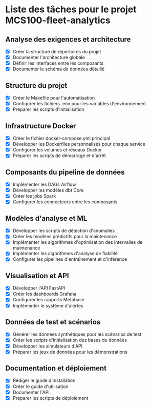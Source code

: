 # Liste des tâches pour le projet MCS100-fleet-analytics

## Analyse des exigences et architecture
- [x] Créer la structure de répertoires du projet
- [x] Documenter l'architecture globale
- [x] Définir les interfaces entre les composants
- [x] Documenter le schéma de données détaillé

## Structure du projet
- [x] Créer le Makefile pour l'automatisation
- [x] Configurer les fichiers .env pour les variables d'environnement
- [x] Préparer les scripts d'initialisation

## Infrastructure Docker
- [x] Créer le fichier docker-compose.yml principal
- [x] Développer les Dockerfiles personnalisés pour chaque service
- [x] Configurer les volumes et réseaux Docker
- [x] Préparer les scripts de démarrage et d'arrêt

## Composants du pipeline de données
- [x] Implémenter les DAGs Airflow
- [x] Développer les modèles dbt Core
- [x] Créer les jobs Spark
- [x] Configurer les connecteurs entre les composants

## Modèles d'analyse et ML
- [x] Développer les scripts de détection d'anomalies
- [x] Créer les modèles prédictifs pour la maintenance
- [x] Implémenter les algorithmes d'optimisation des intervalles de maintenance
- [x] Implémenter les algorithmes d'analyse de fiabilité
- [x] Configurer les pipelines d'entraînement et d'inférence

## Visualisation et API
- [x] Développer l'API FastAPI
- [x] Créer les dashboards Grafana
- [x] Configurer les rapports Metabase
- [x] Implémenter le système d'alertes

## Données de test et scénarios
- [x] Générer les données synthétiques pour les scénarios de test
- [x] Créer les scripts d'initialisation des bases de données
- [x] Développer les simulateurs d'API
- [x] Préparer les jeux de données pour les démonstrations

## Documentation et déploiement
- [x] Rédiger le guide d'installation
- [x] Créer le guide d'utilisation
- [x] Documenter l'API
- [x] Préparer les scripts de déploiement
